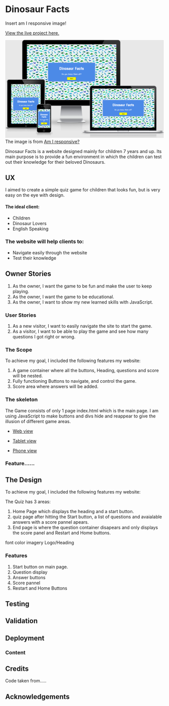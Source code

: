 # Dinosaur Facts

Insert am I responsive image!

[View the live project here.](https://miatothova.github.io/dinosaur-quiz/)

![alt text](https://github.com/MiaTothova/dinosaur-quiz/blob/master/readme-images/images/am-i-responsive.png)
The image is from [Am I responsive?](http://ami.responsivedesign.is/)

Dinosaur Facts is a website designed mainly for children 7 years and up. Its main purpose is to provide a fun environment in which the children can test out their knowledge for their beloved Dinosaurs. 


## UX
I aimed to create a simple quiz game for children that looks fun, but is very easy on the eye with design.

#### The ideal client:
* Children
* Dinosaur Lovers
* English Speaking

### The website will help clients to:
* Navigate easily through the website
* Test their knowledge

## Owner Stories
1. As the owner, I want the game to be fun and make the user to keep playing.
2. As the owner, I want the game to be educational.
3. As the owner, I want to show my new learned skills with JavaScript.

### User Stories
1. As a new visitor, I want to easily navigate the site to start the game.
2. As a visitor, I want to be able to play the game and see how many questions I got right or wrong.

### The Scope
To achieve my goal, I included the following features my website:

1. A game container where all the buttons, Heading, questions and score will be nested.
2. Fully functioning Buttons to navigate, and control the game.
3. Score area where answers will be added.

### The skeleton
The Game consists of only 1 page index.html which is the main page. I am using JavaScript to make buttons and divs hide and reappear to give the illusion of different game areas.

* [Web view](https://github.com/MiaTothova/dinosaur-quiz/blob/master/readme-images/wireframes/web-view.png)

* [Tablet view](https://github.com/MiaTothova/dinosaur-quiz/blob/master/readme-images/wireframes/tablet-view.png)

* [Phone view](https://github.com/MiaTothova/dinosaur-quiz/blob/master/readme-images/wireframes/phone-view.png)



### Feature......


## The Design
To achieve my goal, I included the following features my website:

The Quiz has 3 areas:
1. Home Page which displays the heading and a start button.
2. quiz page after hitting the Start button, a list of questions and avaialable answers with a score pannel apears. 
3. End page is where the question container disapears and only displays the score panel and Restart and Home buttons.

font
color
imagery
Logo/Heading


### Features
1. Start button on main page.
2. Question display
3. Answer buttons
4. Score pannel
5. Restart and Home Buttons




## Testing


## Validation

## Deployment


### Content

## Credits
Code taken from.....


## Acknowledgements



